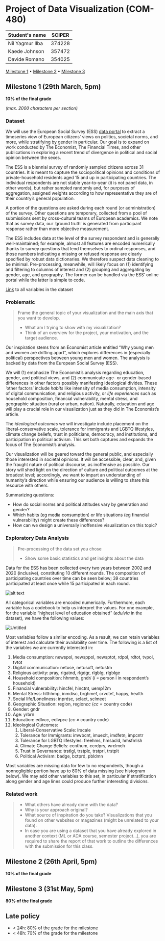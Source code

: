 # Project of Data Visualization (COM-480)

| Student's name | SCIPER |
| -------------- | ------ |
|Nil Yagmur Ilba|374228|
|Kaede Johnson|357472|
|Davide Romano|354025|


[Milestone 1](#milestone-1) • [Milestone 2](#milestone-2) • [Milestone 3](#milestone-3)

## Milestone 1 (29th March, 5pm)

**10% of the final grade**

*(max. 2000 characters per section)*

### Dataset

We will use the European Social Survey (ESS) [data portal](https://ess.sikt.no/en/?tab=overview) to extract a timeseries view of European citizens’ views on politics, societal norms, and more, while stratifying by gender in particular. Our goal is to expand on work conducted by The Economist, The Financial Times, and other publications in exploring a recent trend of divergence in political and social opinion between the sexes.

The ESS is a biennial survey of randomly sampled citizens across 31 countries. It is meant to capture the sociopolitical opinions and conditions of private-household residents aged 15 and up in participating countries. The individual respondents are not stable year-to-year (it is not panel data, in other words), but rather sampled randomly and, for purposes of aggregation, assigned weights according to how representative they are of their country’s general population. 

A portion of the questions are asked during each round (or administration) of the survey. Other questions are temporary, collected from a pool of submissions sent by cross-cultural teams of European academics. We note that as survey data, our ‘ground truth’ is generated from participant response rather than more objective measurement. 

The ESS includes data at the level of the survey respondent and is generally well-maintained; for example, almost all features are encoded numerically thanks to survey questions that lend themselves to ordinal responses, and those numbers indicating a missing or refused response are clearly specified by robust data dictionaries. We therefore suspect data cleaning to be minimal. Pre-processing, meanwhile, will likely focus on (1) identifying and filtering to columns of interest and (2) grouping and aggregating by gender, age, and geography. The former can be handled via the ESS’ online portal while the latter is simple to code.

[Link](https://drive.switch.ch/index.php/s/zUVrlpnyXFoRs5b) to all variables in the dataset

### Problematic

> Frame the general topic of your visualization and the main axis that you want to develop.
> - What am I trying to show with my visualization?
> - Think of an overview for the project, your motivation, and the target audience.

Our inspiration stems from an Economist article entitled “Why young men and women are drifting apart”, which explores differences in (especially political) perspectives between young men and women. The analysis is backed by data from the European Social Survey (ESS). 

We will (1) emphasize The Economist’s analysis regarding education, gender, and political views, and (2) communicate age- or gender-based differences in other factors possibly manifesting ideological divides. These ‘other factors’ include *habits* like intensity of media consumption, intensity of digital communication, and religious activity, or *life experiences* such as household composition, financial vulnerability, mental stress, and geographic situation (rural or urban, nation). Naturally, education and age will play a crucial role in our visualization just as they did in The Economist’s article. 

The *ideological outcomes* we will investigate include placement on the liberal-conservative scale, tolerance for immigrants and LGBTQ lifestyles, climate change beliefs, trust in politicians, democracy, and institutions, and participation in political activism. This set both captures and expands the focus of The Economist’s analysis.

Our visualization will be geared toward the general public, and especially those interested in societal opinions. It will be accessible, clear, and, given the fraught nature of political discourse, as inoffensive as possible. Our story will shed light on the direction of culture and political outcomes at the broadest level; accordingly, we want to impart an understanding of humanity’s direction while ensuring our audience is willing to share this resource with others. 

Summarizing questions:

- How do social norms and political attitudes vary by generation and gender?
- Which habits (eg media consumption) or life situations (eg financial vulnerability) might create these differences?
- How can we design a universally inoffensive visualization on this topic?

### Exploratory Data Analysis

> Pre-processing of the data set you chose
> - Show some basic statistics and get insights about the data

Data for the ESS has been collected every two years between 2002 and 2020 (inclusive), constituting 10 different rounds. The composition of participating countries over time can be seen below; 39 countries participated at least once while 15 participated in each round.

![alt text](https://github.com/com-480-data-visualization/ChartToppers/master/m1_images/participants.png "participants")

All categorical variables are encoded numerically. Furthermore, each variable has a codebook to help us interpret the values. For one example, for the variable “highest level of education obtained” (*edulvla* in the dataset), we have the following values:

![Untitled](https://prod-files-secure.s3.us-west-2.amazonaws.com/b1ee38ce-c971-4862-8049-ee7bd9b696ca/9144e46d-9f6b-465c-ad9a-0993b0b1bd94/Untitled.png)

Most variables follow a similar encoding. As a result, we can retain variables of interest and calculate their availability over time. The following is a list of the variables we are currently interested in:

1. Media consumption: newspol, newsppol, newsptot, rdpol, rdtot, tvpol, tvtot
2. Digital communication: netuse, netusoft, netustm
3. Religious activity: pray, rlgatnd, rlgdgr, rlgblg, rlgblge
4. Household composition: hhmmb, gndr*i* (*i* = person i in respondent’s household)
5. Financial vulnerability: hincfel, hinctnt, uemp12m
6. Mental Stress: hlthhmp, inmdisc, brghmef, crvctef, happy, health
7. Social life/Loneliness: inprdsc, sclact, sclmeet
8. Geographic Situation: region, region*cc* (*cc =* country code)
9. Gender: gndr
10. Age: yrbrn
11. Education: edlv*cc*, edlvp*cc* (*cc =* country code)
12. Ideological Outcomes:
    1. Liberal-Conservative Scale: lrscale
    2. Tolerance for Immigrants: imwbcnt, imueclt, imdfetn, impcntr
    3. Tolerance for LGBTQ lifestyles: freehms, hmsacld, hmsfmlsh
    4. Climate Change Beliefs: ccnthum, ccrdprs, wrclmch
    5. Trust in Governance: trstlgl, trstplc, trstprl, trstplt
    6. Political Activism: badge, bctprd, pbldmn

Most variables are missing data for few to no respondents, though a nonnegligible portion have up to 80% of data missing (see histogram below)**.** We may add other variables to this set, in particular if stratification along gender and age lines could produce further interesting divisions.

### Related work


> - What others have already done with the data?
> - Why is your approach original?
> - What source of inspiration do you take? Visualizations that you found on other websites or magazines (might be unrelated to your data).
> - In case you are using a dataset that you have already explored in another context (ML or ADA course, semester project...), you are required to share the report of that work to outline the differences with the submission for this class.

## Milestone 2 (26th April, 5pm)

**10% of the final grade**


## Milestone 3 (31st May, 5pm)

**80% of the final grade**


## Late policy

- < 24h: 80% of the grade for the milestone
- < 48h: 70% of the grade for the milestone

